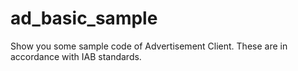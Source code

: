 # ad_basic_sample
Show you some sample code of Advertisement Client. These are in accordance with IAB standards.
